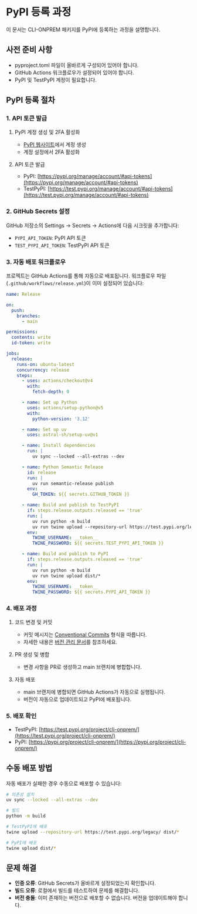 # PyPI 등록 과정

이 문서는 CLI-ONPREM 패키지를 PyPI에 등록하는 과정을 설명합니다.

## 사전 준비 사항

- pyproject.toml 파일이 올바르게 구성되어 있어야 합니다.
- GitHub Actions 워크플로우가 설정되어 있어야 합니다.
- PyPI 및 TestPyPI 계정이 필요합니다.

## PyPI 등록 절차

### 1. API 토큰 발급

1. PyPI 계정 생성 및 2FA 활성화
   - [PyPI 웹사이트](https://pypi.org)에서 계정 생성
   - 계정 설정에서 2FA 활성화

2. API 토큰 발급
   - PyPI: [https://pypi.org/manage/account/#api-tokens](https://pypi.org/manage/account/#api-tokens)
   - TestPyPI: [https://test.pypi.org/manage/account/#api-tokens](https://test.pypi.org/manage/account/#api-tokens)

### 2. GitHub Secrets 설정

GitHub 저장소의 Settings → Secrets → Actions에 다음 시크릿을 추가합니다:

- `PYPI_API_TOKEN`: PyPI API 토큰
- `TEST_PYPI_API_TOKEN`: TestPyPI API 토큰

### 3. 자동 배포 워크플로우

프로젝트는 GitHub Actions를 통해 자동으로 배포됩니다. 워크플로우 파일(`.github/workflows/release.yml`)이 이미 설정되어 있습니다:

```yaml
name: Release

on:
  push:
    branches:
      - main

permissions:
  contents: write
  id-token: write

jobs:
  release:
    runs-on: ubuntu-latest
    concurrency: release
    steps:
      - uses: actions/checkout@v4
        with:
          fetch-depth: 0

      - name: Set up Python
        uses: actions/setup-python@v5
        with:
          python-version: '3.12'

      - name: Set up uv
        uses: astral-sh/setup-uv@v1

      - name: Install dependencies
        run: |
          uv sync --locked --all-extras --dev

      - name: Python Semantic Release
        id: release
        run: |
          uv run semantic-release publish
        env:
          GH_TOKEN: ${{ secrets.GITHUB_TOKEN }}

      - name: Build and publish to TestPyPI
        if: steps.release.outputs.released == 'true'
        run: |
          uv run python -m build
          uv run twine upload --repository-url https://test.pypi.org/legacy/ dist/*
        env:
          TWINE_USERNAME: __token__
          TWINE_PASSWORD: ${{ secrets.TEST_PYPI_API_TOKEN }}

      - name: Build and publish to PyPI
        if: steps.release.outputs.released == 'true'
        run: |
          uv run python -m build
          uv run twine upload dist/*
        env:
          TWINE_USERNAME: __token__
          TWINE_PASSWORD: ${{ secrets.PYPI_API_TOKEN }}
```

### 4. 배포 과정

1. 코드 변경 및 커밋
   - 커밋 메시지는 [Conventional Commits](https://www.conventionalcommits.org/) 형식을 따릅니다.
   - 자세한 내용은 [버전 관리 문서](versioning.md)를 참조하세요.

2. PR 생성 및 병합
   - 변경 사항을 PR로 생성하고 main 브랜치에 병합합니다.

3. 자동 배포
   - main 브랜치에 병합되면 GitHub Actions가 자동으로 실행됩니다.
   - 버전이 자동으로 업데이트되고 PyPI에 배포됩니다.

### 5. 배포 확인

- TestPyPI: [https://test.pypi.org/project/cli-onprem/](https://test.pypi.org/project/cli-onprem/)
- PyPI: [https://pypi.org/project/cli-onprem/](https://pypi.org/project/cli-onprem/)

## 수동 배포 방법

자동 배포가 실패한 경우 수동으로 배포할 수 있습니다:

```bash
# 의존성 설치
uv sync --locked --all-extras --dev

# 빌드
python -m build

# TestPyPI에 배포
twine upload --repository-url https://test.pypi.org/legacy/ dist/*

# PyPI에 배포
twine upload dist/*
```

## 문제 해결

- **인증 오류**: GitHub Secrets가 올바르게 설정되었는지 확인합니다.
- **빌드 오류**: 로컬에서 빌드를 테스트하여 문제를 해결합니다.
- **버전 충돌**: 이미 존재하는 버전으로 배포할 수 없습니다. 버전을 업데이트해야 합니다.
